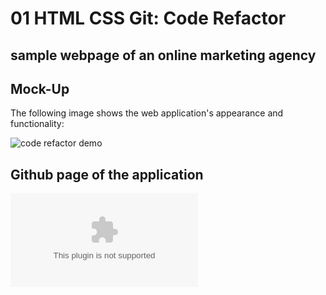 # 01 HTML CSS Git: Code Refactor
## sample webpage of an online marketing agency

## Mock-Up

The following image shows the web application's appearance and functionality:

![code refactor demo](../assets/images/html-css-git-homework-demo.png)

## Github page of the application 

![refactored code with best practices](github.com)
